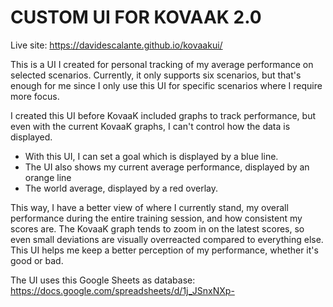 # CUSTOM UI FOR KOVAAK 2.0
Live site: https://davidescalante.github.io/kovaakui/

This is a UI I created for personal tracking of my average performance on selected scenarios. Currently, it only supports six scenarios, but that's enough for me since I only use this UI for specific scenarios where I require more focus.

I created this UI before KovaaK included graphs to track performance, but even with the current KovaaK graphs, I can't control how the data is displayed.

- With this UI, I can set a goal which is displayed by a blue line.
- The UI also shows my current average performance, displayed by an orange line
- The world average, displayed by a red overlay. 

This way, I have a better view of where I currently stand, my overall performance during the entire training session, and how consistent my scores are. The KovaaK graph tends to zoom in on the latest scores, so even small deviations are visually overreacted compared to everything else. This UI helps me keep a better perception of my performance, whether it's good or bad.

The UI uses this Google Sheets as database:
https://docs.google.com/spreadsheets/d/1j_JSnxNXp-
